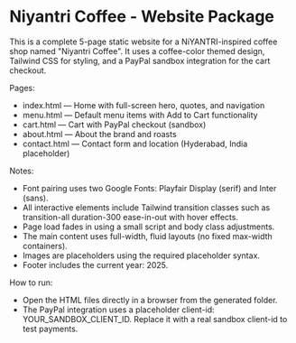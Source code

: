 # Niyantri Coffee - Website Package

This is a complete 5-page static website for a NiYANTRI-inspired coffee shop named "Niyantri Coffee". It uses a coffee-color themed design, Tailwind CSS for styling, and a PayPal sandbox integration for the cart checkout.

Pages:
- index.html — Home with full-screen hero, quotes, and navigation
- menu.html — Default menu items with Add to Cart functionality
- cart.html — Cart with PayPal checkout (sandbox)
- about.html — About the brand and roasts
- contact.html — Contact form and location (Hyderabad, India placeholder)

Notes:
- Font pairing uses two Google Fonts: Playfair Display (serif) and Inter (sans).
- All interactive elements include Tailwind transition classes such as transition-all duration-300 ease-in-out with hover effects.
- Page load fades in using a small script and body class adjustments.
- The main content uses full-width, fluid layouts (no fixed max-width containers).
- Images are placeholders using the required placeholder syntax.
- Footer includes the current year: 2025.

How to run:
- Open the HTML files directly in a browser from the generated folder.
- The PayPal integration uses a placeholder client-id: YOUR_SANDBOX_CLIENT_ID. Replace it with a real sandbox client-id to test payments.
